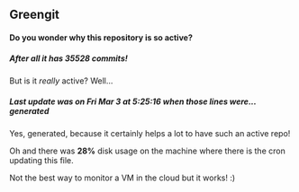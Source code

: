 ## Greengit

#### Do you wonder why this repository is so active?

##### After all it has 35528 commits!

But is it *really* active? Well...

##### Last update was on Fri Mar 3 at 5:25:16 when those lines were... generated

Yes, generated, because it certainly helps a lot to have such an active repo!

Oh and there was **28%** disk usage on the machine
where there is the cron updating this file.

Not the best way to monitor a VM in the cloud but it works! :)
